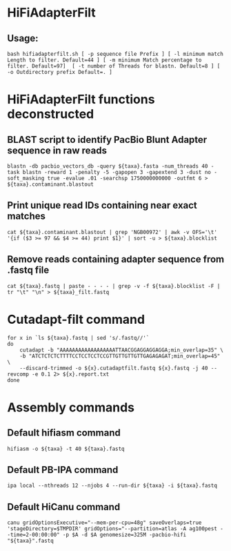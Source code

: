 # HiFiAdapterFilt 

## Usage:

```
bash hifiadapterfilt.sh [ -p sequence file Prefix ] [ -l minimum match Length to filter. Default=44 ] [ -m minimum Match percentage to filter. Default=97]  [ -t number of Threads for blastn. Default=8 ] [ -o Outdirectory prefix Default=. ]
```

# HiFiAdapterFilt functions deconstructed

## BLAST script to identify PacBio Blunt Adapter sequence in raw reads

```
blastn -db pacbio_vectors_db -query ${taxa}.fasta -num_threads 40 -task blastn -reward 1 -penalty -5 -gapopen 3 -gapextend 3 -dust no -soft_masking true -evalue .01 -searchsp 1750000000000 -outfmt 6 > ${taxa}.contaminant.blastout
```

## Print unique read IDs containing near exact matches

```
cat ${taxa}.contaminant.blastout | grep 'NGB00972' | awk -v OFS='\t' '{if ($3 >= 97 && $4 >= 44) print $1}' | sort -u > ${taxa}.blocklist
```

## Remove reads containing adapter sequence from .fastq file

```
cat ${taxa}.fastq | paste - - - - | grep -v -f ${taxa}.blocklist -F | tr "\t" "\n" > ${taxa}_filt.fastq
```

# Cutadapt-filt command 

```
for x in `ls ${taxa}.fastq | sed 's/.fastq//'`
do
    cutadapt -b "AAAAAAAAAAAAAAAAAATTAACGGAGGAGGAGGA;min_overlap=35" \
    -b "ATCTCTCTCTTTTCCTCCTCCTCCGTTGTTGTTGTTGAGAGAGAT;min_overlap=45" \
    --discard-trimmed -o ${x}.cutadaptfilt.fastq ${x}.fastq -j 40 --revcomp -e 0.1 2> ${x}.report.txt
done
```

# Assembly commands

## Default hifiasm command 

```
hifiasm -o ${taxa} -t 40 ${taxa}.fastq
```

## Default PB-IPA command 

```
ipa local --nthreads 12 --njobs 4 --run-dir ${taxa} -i ${taxa}.fastq
```

## Default HiCanu command

```
canu gridOptionsExecutive="--mem-per-cpu=48g" saveOverlaps=true 'stageDirectory=$TMPDIR' gridOptions="--partition=atlas -A ag100pest --time=2-00:00:00" -p $A -d $A genomesize=325M -pacbio-hifi "${taxa}".fastq
```
